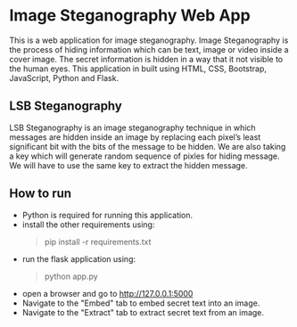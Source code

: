 # Image Steganography Web App

This is a web application for image steganography. Image Steganography is the process of hiding information which can be text, image or video inside a cover image. The secret information is hidden in a way that it not visible to the human eyes. This application in built using HTML, CSS, Bootstrap, JavaScript, Python and Flask.

## LSB Steganography

LSB Steganography is an image steganography technique in which messages are hidden inside an image by replacing each pixel’s least significant bit with the bits of the message to be hidden. We are also taking a key which will generate random sequence of pixles for hiding message. We will have to use the same key to extract the hidden message.

## How to run

- Python is required for running this application.
- install the other requirements using: 
	> pip install -r requirements.txt
- run the flask application using: 
	> python app.py 
- open a browser and go to http://127.0.0.1:5000
- Navigate to the "Embed" tab to embed secret text into an image.
- Navigate to the "Extract" tab to extract secret text from an image.
